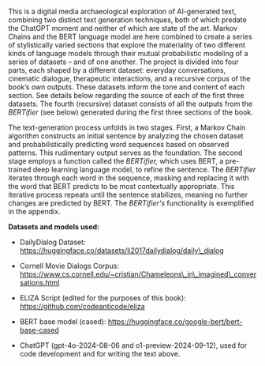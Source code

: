 This is a digital media archaeological exploration of AI-generated text, combining two distinct text generation techniques, both of which predate the ChatGPT moment and neither of which are state of the art. Markov Chains and the BERT language model are here combined to create a series of stylistically varied sections that explore the materiality of two different kinds of language models through their mutual probabilistic modeling of a series of datasets – and of one another. The project is divided into four parts, each shaped by a different dataset: everyday conversations, cinematic dialogue, therapeutic interactions, and a recursive corpus of the book’s own outputs. These datasets inform the tone and content of each section. See details below regarding the source of each of the first three datasets. The fourth (recursive) dataset consists of all the outputs from the *BERTifier* (see below) generated during the first three sections of the book.

The text-generation process unfolds in two stages. First, a Markov Chain algorithm constructs an initial sentence by analyzing the chosen dataset and probabilistically predicting word sequences based on observed patterns. This rudimentary output serves as the foundation. The second stage employs a function called the *BERTifier,* which uses BERT, a pre-trained deep learning language model, to refine the sentence. The *BERTifier* iterates through each word in the sequence, masking and replacing it with the word that BERT predicts to be most contextually appropriate. This iterative process repeats until the sentence stabilizes, meaning no further changes are predicted by BERT. The *BERTifier's* functionality is exemplified in the appendix.

**Datasets and models used:**

- DailyDialog Dataset: https://huggingface.co/datasets/li2017dailydialog/daily\_dialog

- Cornell Movie Dialogs Corpus: https://www.cs.cornell.edu/~cristian/Chameleons\_in\_imagined\_conversations.html

- ELIZA Script (edited for the purposes of this book): https://github.com/codeanticode/eliza

- BERT base model (cased): https://huggingface.co/google-bert/bert-base-cased

- ChatGPT (gpt-4o-2024-08-06 and o1-preview-2024-09-12), used for code development and for writing the text above.
